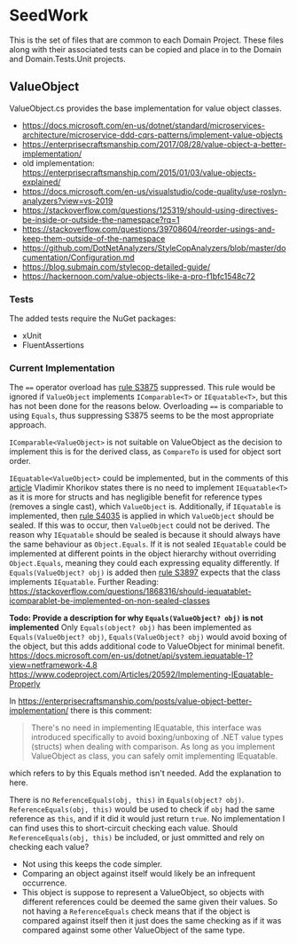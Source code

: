 # SeedWork

This is the set of files that are common to each Domain Project.
These files along with their associated tests can be copied and place in to the Domain and Domain.Tests.Unit projects.

## ValueObject

ValueObject.cs provides the base implementation for value object classes.

 - https://docs.microsoft.com/en-us/dotnet/standard/microservices-architecture/microservice-ddd-cqrs-patterns/implement-value-objects
 - https://enterprisecraftsmanship.com/2017/08/28/value-object-a-better-implementation/
 - old implementation: https://enterprisecraftsmanship.com/2015/01/03/value-objects-explained/
 - https://docs.microsoft.com/en-us/visualstudio/code-quality/use-roslyn-analyzers?view=vs-2019
 - https://stackoverflow.com/questions/125319/should-using-directives-be-inside-or-outside-the-namespace?rq=1
 - https://stackoverflow.com/questions/39708604/reorder-usings-and-keep-them-outside-of-the-namespace
 - https://github.com/DotNetAnalyzers/StyleCopAnalyzers/blob/master/documentation/Configuration.md
 - https://blog.submain.com/stylecop-detailed-guide/
 - https://hackernoon.com/value-objects-like-a-pro-f1bfc1548c72

### Tests

The added tests require the NuGet packages:

 - xUnit
 - FluentAssertions

### Current Implementation

The `==` operator overload has [rule S3875](https://rules.sonarsource.com/csharp/RSPEC-3875) suppressed.
This rule would be ignored if `ValueObject` implements `IComparable<T>` or `IEquatable<T>`, but this has not been done for the reasons below. Overloading `==` is compariable to using `Equals`, thus suppressing S3875 seems to be the most appropriate approach.

`IComparable<ValueObject>` is not suitable on ValueObject as the decision to implement this is for the derived class, as `CompareTo` is used for object sort order.

`IEquatable<ValueObject>` could be implemented, but in the comments of this [article](https://enterprisecraftsmanship.com/posts/value-object-better-implementation/) Vladimir Khorikov states there is no need to implement `IEquatable<T>` as it is more for structs and has negligible benefit for reference types (removes a single cast), which `ValueObject` is. Additionally, if `IEquatable` is implemented, then [rule S4035](https://rules.sonarsource.com/csharp/RSPEC-4035) is applied in which `ValueObject` should be sealed. If this was to occur, then `ValueObject` could not be derived. The reason why `IEquatable` should be sealed is because it should always have the same behaviour as `Object.Equals`. If it is not sealed `IEquatable` could be implemented at different points in the object hierarchy without overriding `Object.Equals`, meaning they could each expressing equality differently. If `Equals(ValueObject? obj)` is added then [rule S3897](https://rules.sonarsource.com/csharp/RSPEC-3897) expects that the class implements `IEquatable`.
Further Reading: https://stackoverflow.com/questions/1868316/should-iequatablet-icomparablet-be-implemented-on-non-sealed-classes

**Todo: Provide a description for why `Equals(ValueObject? obj)` is not implemented**
Only `Equals(object? obj)` has been implemented as `Equals(ValueObject? obj)`, `Equals(ValueObject? obj)` would avoid boxing of the object, but this adds additional code to ValueObject for minimal benefit.
https://docs.microsoft.com/en-us/dotnet/api/system.iequatable-1?view=netframework-4.8
https://www.codeproject.com/Articles/20592/Implementing-IEquatable-Properly

In https://enterprisecraftsmanship.com/posts/value-object-better-implementation/ there is this comment:
> There's no need in implementing IEquatable<t>, this interface was introduced specifically to avoid boxing/unboxing of .NET value types (structs) when dealing with comparison. As long as you implement ValueObject as class, you can safely omit implementing IEquatable<t>.

which refers to by this Equals method isn't needed. Add the explanation to here.

There is no `ReferenceEquals(obj, this)` in `Equals(object? obj)`. `ReferenceEquals(obj, this)` would be used to check if `obj` had the same reference as `this`, and if it did it would just return `true`. No implementation I can find uses this to short-circuit checking each value. Should `ReferenceEquals(obj, this)` be included, or just ommitted and rely on checking each value?
 - Not using this keeps the code simpler.
 - Comparing an object against itself would likely be an infrequent occurrence.
 - This object is suppose to represent a ValueObject, so objects with different references could be deemed the same given their values. So not having a `ReferenceEquals` check means that if the object is compared against itself then it just does the same checking as if it was compared against some other ValueObject of the same type.

